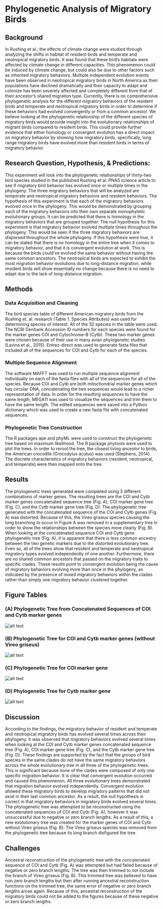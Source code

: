 # Phylogenetic Analysis of Migratory Birds 

## Background

In Rushing et al., the effects of climate change were studied through analyzing the shifts in habitat of resident birds and temperate and neotropical migratory birds. It was found that these bird’s habitats were affected by climate change in different capacities. This phenomenon could be induced by climate change, but could also be due to other factors such as inherited migratory behaviors. Multiple independent evolution events have been observed in neotropical migratory birds in North America as their populations have declined dramatically and their capacity to adapt and colonize has been severely affected and completely different from that of their ancestor’s shared migration type. Currently, there is no comprehensive phylogenetic analysis for the different migratory behaviors of the resident birds and temperate and neotropical migratory birds in order to determine if these behaviors had evolved convergently or from a common ancestor. We believe looking at the phylogenetic relationship of the different species of migratory birds would provide insight into the evolutionary relationships of migrant birds compared to resident birds. This could provide further evidence that either homology or convergent evolution has a direct impact on migratory behavior by showing how migratory birds, specifically, long range migratory birds have evolved more than resident birds in terms of migratory behavior.  

## Research Question, Hypothesis, & Predictions:

This experiment will look into the phylogenetic relationships of thirty-two bird species studied in the published Rushing et al. PNAS science article to see if migratory bird behavior has evolved once or multiple times in the phylogeny. The three migratory behaviors that will be analyzed are temperate and neotropical migratory behaviors and resident behaviors. The hypothesis of this experiment is that each of the migratory behaviors evolved once in the phylogeny. This would be demonstrated by grouping each of the migratory behaviors into their own separate monophyletic evolutionary groups. It can be predicted that there is homology in the migratory behaviors that are grouped together. The null hypothesis for this experiment is that migratory behavior evolved multiple times throughout the phylogeny. This would be seen if the three migratory behaviors are dispersed throughout the whole phylogeny. If this hypothesis were true, it can be stated that there is no homology in the entire tree when it comes to migratory behavior, and that it is convergent evolution at work. This is because the birds could’ve evolved the same behavior without having the same common ancestors. The neotropical birds are expected to exhibit the most migration behavior evolutions due to long-distance migration, while resident birds will show essentially no change because there is no need to adapt due to the lack of long-distance migration.


## Methods

### Data Acquisition and Cleaning

The bird species table of different American migratory birds from the Rushing et. al. research (Table 1. Species Attributes) was used for determining species of interest. All of the 32 species in the table were used. The NCBI Genbank Accession ID numbers for each species were found for the marker genes COI and Cytochrome-B (Cytb). These two marker genes were chosen because of their use in many avian phylogenetic studies (Lavina et al., 2015). Entrez-direct was used to generate fasta files that included all of the sequences for COI and Cytb for each of the species.

### Multiple Sequence Alignment

The software MAFFT was used to run multiple sequence alignment individually on each of the fasta files with all of the sequences for all of the species. Because COI and Cytb are both mitochondrial marker genes which has circular DNA, concatenating the two sequences would lead to a richer representation of data. In order for the resulting sequences to have the same length, MEGA11 was used to visualize the sequences and trim them to have the same length. The edited sequences were saved into a Python dictionary which was used to create a new fasta file with concatenated sequences.

### Phylogenetic Tree Construction

The R packages ape and phyML were used to construct the phylogenetic tree based on maximum likelihood. The R package phytools were used to plot the trees. In order to reroot the tree, the closest living ancestor to birds, the American crocodile (Crocodylus acutus) was used (Stephens, 2014). The discrete characteristics of migratory behaviors (resident, neotropical, and temperate) were then mapped onto the tree.

## Results

The phylogenetic trees generated were completed using 3 different combinations of marker genes. The resulting trees are the COI and Cytb marker genes concatenated sequence tree (Fig. A), COI marker gene tree (Fig. C), and the Cytb marker gene tree (Fig. D). The phylogenetic tree generated with the concatenated sequence of the COI and Cytb genes (Fig. A) was distorted. Because of this, the Vireo griseus species causing the long branching to occur in Figure A was removed in a supplementary tree in order to show the relationships between the species more clearly (Fig. B). When looking at the concatenated sequence COI and Cytb gene phylogenetic tree (Fig. A), it is apparent that there is less common ancestry between the two genetic markers due to the distorted evolutionary tree. Even so, all of the trees show that resident and temperate and neotropical migratory types evolved independently of one another. Furthermore, there are no shared common ancestors that passed on the migratory traits to specific clades. These results point to convergent evolution being the cause of migratory behaviors evolving more than once in the phylogeny, as indicated by the presence of mixed migratory behaviors within the clades rather than simply one migratory behavior clustered together.   

## Figure Tables

### (A) Phylogenetic Tree from Concatenated Sequences of COI and Cytb marker genes

![alt text](https://github.com/samihamahin/phylo_birds/blob/main/coi_cytb_migratory_tree.png?raw=true)

### (B) Phylogenetic Tree for COI and Cytb marker genes (without Vireo griseus)

![alt text](https://github.com/samihamahin/phylo_birds/blob/main/coi_cytb_migratory_tree_trimmed.png?raw=true)

### (C) Phylogenetic Tree for COI marker gene

![alt text](https://github.com/samihamahin/phylo_birds/blob/main/coi_tree_migratory.png?raw=true)

### (D) Phylogenetic Tree for Cytb marker gene

![alt text](https://github.com/samihamahin/phylo_birds/blob/main/cytb_tree_migratory.png?raw=true)

## Discussion

According to the findings, the migratory behavior of resident and temperate and neotropical migratory birds has evolved several times across their phylogeny. It was observed that migratory behaviors evolved several times when looking at the COI and Cytb marker genes concatenated sequence tree (Fig. A), COI marker gene tree (Fig. C), and the Cytb marker gene tree (Fig. D). These findings are supported by the fact that the groups of bird species in the same clades do not have the same migratory behaviors across the whole evolutionary tree in all three of the phylogenetic trees. This is significant because none of the clades were composed of only one specific migration behavior. It is clear that convergent evolution occurred and caused this phenomenon. All three evolutionary trees demonstrated that migration behavior evolved independently. Convergent evolution allowed these migratory birds to develop migratory patterns that did not exist in their last common ancestor. As a result, the null hypothesis is correct in that migratory behaviors in migratory birds evolved several times. The phylogenetic tree was attempted to be reconstructed using the concatenated sequences of COI and Cytb (Fig. A), however it was unsuccessful due to negative or zero branch lengths. As a result of this, a new evolutionary tree was created for the marker genes of COI and Cytb without Vireo griseus (Fig. B). The Vireo griseus species was removed from the phylogenetic tree because its long branch disfigured the tree.

## Challenges

Ancestral reconstruction of the phylogenetic tree with the concatenated sequence of COI and Cytb (Fig. A) was attempted but had failed because of negative or zero branch lengths. The tree was then trimmed to not include the branch of Vireo griseus (Fig. B). This trimmed tree was believed to have non zero branch lengths but then after running ancestral reconstruction functions on the trimmed tree, the same error of negative or zero branch lengths arose again. Because of this, ancestral reconstruction of the migratory birds could not be added to the figures because of these negative or zero branch lengths.
